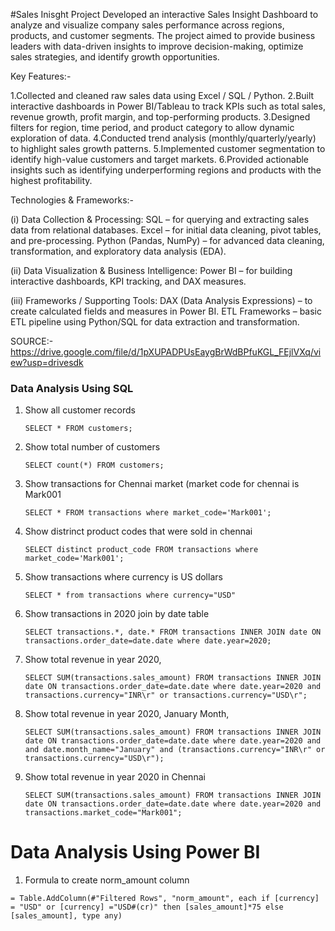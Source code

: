 #Sales Inisght Project
Developed an interactive Sales Insight Dashboard to analyze and visualize company sales performance across regions, products, and customer segments. 
The project aimed to provide business leaders with data-driven insights to improve decision-making, optimize sales strategies, and identify growth opportunities.

Key Features:-

1.Collected and cleaned raw sales data using Excel / SQL / Python.
2.Built interactive dashboards in Power BI/Tableau to track KPIs such as total sales, revenue growth, profit margin, and top-performing products.
3.Designed filters for region, time period, and product category to allow dynamic exploration of data.
4.Conducted trend analysis (monthly/quarterly/yearly) to highlight sales growth patterns.
5.Implemented customer segmentation to identify high-value customers and target markets.
6.Provided actionable insights such as identifying underperforming regions and products with the highest profitability.

Technologies & Frameworks:-

(i) Data Collection & Processing:
SQL – for querying and extracting sales data from relational databases.
Excel – for initial data cleaning, pivot tables, and pre-processing.
Python (Pandas, NumPy) – for advanced data cleaning, transformation, and exploratory data analysis (EDA).

(ii) Data Visualization & Business Intelligence:
Power BI – for building interactive dashboards, KPI tracking, and DAX measures.

(iii) Frameworks / Supporting Tools:
DAX (Data Analysis Expressions) – to create calculated fields and measures in Power BI.
ETL Frameworks – basic ETL pipeline using Python/SQL for data extraction and transformation.

SOURCE:-
https://drive.google.com/file/d/1pXUPADPUsEaygBrWdBPfuKGL_FEjlVXq/view?usp=drivesdk

### Data Analysis Using SQL

1. Show all customer records

    `SELECT * FROM customers;`

1. Show total number of customers

    `SELECT count(*) FROM customers;`

1. Show transactions for Chennai market (market code for chennai is Mark001

    `SELECT * FROM transactions where market_code='Mark001';`

1. Show distrinct product codes that were sold in chennai

    `SELECT distinct product_code FROM transactions where market_code='Mark001';`

1. Show transactions where currency is US dollars

    `SELECT * from transactions where currency="USD"`

1. Show transactions in 2020 join by date table

    `SELECT transactions.*, date.* FROM transactions INNER JOIN date ON transactions.order_date=date.date where date.year=2020;`

1. Show total revenue in year 2020,

    `SELECT SUM(transactions.sales_amount) FROM transactions INNER JOIN date ON transactions.order_date=date.date where date.year=2020 and transactions.currency="INR\r" or transactions.currency="USD\r";`
	
1. Show total revenue in year 2020, January Month,

    `SELECT SUM(transactions.sales_amount) FROM transactions INNER JOIN date ON transactions.order_date=date.date where date.year=2020 and and date.month_name="January" and (transactions.currency="INR\r" or transactions.currency="USD\r");`

1. Show total revenue in year 2020 in Chennai

    `SELECT SUM(transactions.sales_amount) FROM transactions INNER JOIN date ON transactions.order_date=date.date where date.year=2020
and transactions.market_code="Mark001";`


Data Analysis Using Power BI
============================

1. Formula to create norm_amount column

`= Table.AddColumn(#"Filtered Rows", "norm_amount", each if [currency] = "USD" or [currency] ="USD#(cr)" then [sales_amount]*75 else [sales_amount], type any)`






